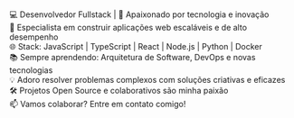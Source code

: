 💻 Desenvolvedor Fullstack | 🚀 Apaixonado por tecnologia e inovação  
🎯 Especialista em construir aplicações web escaláveis e de alto desempenho  
🌐 Stack: JavaScript | TypeScript | React | Node.js | Python | Docker  
📚 Sempre aprendendo: Arquitetura de Software, DevOps e novas tecnologias  
💡 Adoro resolver problemas complexos com soluções criativas e eficazes  
🛠️ Projetos Open Source e colaborativos são minha paixão  
📫 Vamos colaborar? Entre em contato comigo!  
